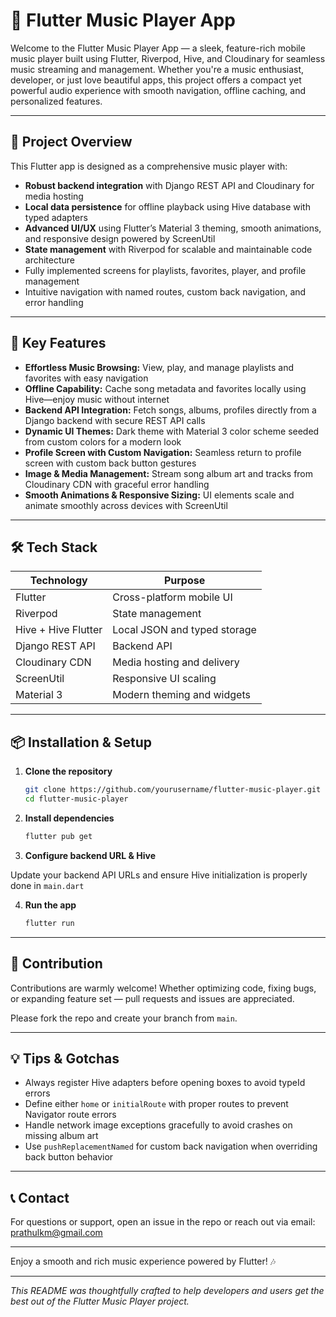 # 🎵 Flutter Music Player App

Welcome to the Flutter Music Player App — a sleek, feature-rich mobile music player built using Flutter, Riverpod, Hive, and Cloudinary for seamless music streaming and management. Whether you're a music enthusiast, developer, or just love beautiful apps, this project offers a compact yet powerful audio experience with smooth navigation, offline caching, and personalized features.

---

## 🚀 Project Overview

This Flutter app is designed as a comprehensive music player with:

- **Robust backend integration** with Django REST API and Cloudinary for media hosting
- **Local data persistence** for offline playback using Hive database with typed adapters
- **Advanced UI/UX** using Flutter’s Material 3 theming, smooth animations, and responsive design powered by ScreenUtil
- **State management** with Riverpod for scalable and maintainable code architecture
- Fully implemented screens for playlists, favorites, player, and profile management
- Intuitive navigation with named routes, custom back navigation, and error handling

---

## 🎯 Key Features

- **Effortless Music Browsing:** View, play, and manage playlists and favorites with easy navigation
- **Offline Capability:** Cache song metadata and favorites locally using Hive—enjoy music without internet
- **Backend API Integration:** Fetch songs, albums, profiles directly from a Django backend with secure REST API calls
- **Dynamic UI Themes:** Dark theme with Material 3 color scheme seeded from custom colors for a modern look
- **Profile Screen with Custom Navigation:** Seamless return to profile screen with custom back button gestures
- **Image & Media Management:** Stream song album art and tracks from Cloudinary CDN with graceful error handling
- **Smooth Animations & Responsive Sizing:** UI elements scale and animate smoothly across devices with ScreenUtil

---

## 🛠️ Tech Stack

| Technology          | Purpose                         |
|---------------------|---------------------------------|
| Flutter             | Cross-platform mobile UI        |
| Riverpod            | State management                |
| Hive + Hive Flutter | Local JSON and typed storage    |
| Django REST API     | Backend API                     |
| Cloudinary CDN      | Media hosting and delivery      |
| ScreenUtil          | Responsive UI scaling           |
| Material 3          | Modern theming and widgets      |

---

## 📦 Installation & Setup

1. **Clone the repository**
    ```bash
    git clone https://github.com/yourusername/flutter-music-player.git
    cd flutter-music-player

2. **Install dependencies**
    ```bash
    flutter pub get

3. **Configure backend URL & Hive**

Update your backend API URLs and ensure Hive initialization is properly done in `main.dart`

4. **Run the app**
    ```bash
    flutter run


---

## 🙌 Contribution

Contributions are warmly welcome! Whether optimizing code, fixing bugs, or expanding feature set — pull requests and issues are appreciated.

Please fork the repo and create your branch from `main`.

---

## 💡 Tips & Gotchas

- Always register Hive adapters before opening boxes to avoid typeId errors
- Define either `home` or `initialRoute` with proper routes to prevent Navigator route errors
- Handle network image exceptions gracefully to avoid crashes on missing album art
- Use `pushReplacementNamed` for custom back navigation when overriding back button behavior

---

## 📞 Contact

For questions or support, open an issue in the repo or reach out via email: prathulkm@gmail.com

---

Enjoy a smooth and rich music experience powered by Flutter! 🎶

---

*This README was thoughtfully crafted to help developers and users get the best out of the Flutter Music Player project.*

